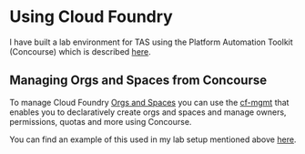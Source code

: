 # Using Cloud Foundry

I have built a lab environment for TAS using the Platform Automation Toolkit (Concourse) which is described [here](./../platform-automation-toolkit/index.md).

## Managing Orgs and Spaces from Concourse

To manage Cloud Foundry [Orgs and Spaces](https://docs.cloudfoundry.org/concepts/roles.html) you can use the [cf-mgmt](https://github.com/vmware-tanzu-labs/cf-mgmt) that enables you to declaratively create orgs and spaces and manage owners, permissions, quotas and more using Concourse.

You can find an example of this used in my lab setup mentioned above [here](https://github.com/Knappek/cf-mgmt).
